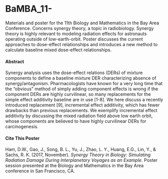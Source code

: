 # BaMBA_11-
Materials and poster for the 11th Biology and Mathematics in the Bay Area Conference. Concerns synergy theory, a topic in radiobiology. Synergy theory is highly relevant to modeling radiation effects for astronauts operating outside of low-earth-orbit. Poster discusses the current approaches to dose-effect relationships and introduces a new method to calculate baseline mixed dose-effect relationships. 


#### Abstract 
Synergy analysis uses the dose-effect relations (DERs) of mixture components to define a baseline mixture DER characterizing absence of synergy/antagonism. Pharmacologists have known for a very long time that the “obvious” method of simply adding component effects is wrong if the component DERs are highly curvilinear, so many replacements for the simple effect additivity baseline are in use [1-8]. We here discuss a recently introduced replacement [9], incremental effect additivity, which has fewer drawbacks than previous replacements. We exemplify incremental effect additivity by discussing the mixed radiation field above low earth orbit, whose components are believed to have highly curvilinear DERs for carcinogenesis.


#### Cite This Poster
Ham, D.W.,  Gao, J., Song, B. L., Yu, J., Zhao, L. Y., Huang, E.G., Lin, Y., & Sachs, R. K. (2017, November). 
_Synergy Theory in Biology: Simulating Radiation Damage During Interplanetary Voyages as an Example_. Poster session
presented at the Biology and Mathematics in the Bay Area conference in San Francisco, CA.
